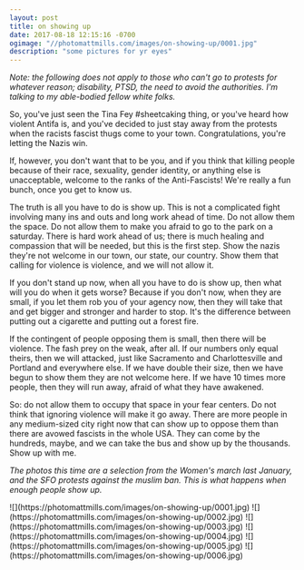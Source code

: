 ```yaml
---
layout: post
title: on showing up
date: 2017-08-18 12:15:16 -0700
ogimage: "//photomattmills.com/images/on-showing-up/0001.jpg"
description: "some pictures for yr eyes"
---
```


_Note: the following does not apply to those who can't go to protests for whatever reason; disability, PTSD, the need to avoid the authorities. I'm talking to my able-bodied fellow white folks._

So, you've just seen the Tina Fey #sheetcaking thing, or you've heard how violent Antifa is, and you've decided to just stay away from the protests when the racists fascist thugs come to your town. Congratulations, you're letting the Nazis win.

If, however, you don't want that to be you, and if you think that killing people because of their race, sexuality, gender identity, or anything else is unacceptable, welcome to the ranks of the Anti-Fascists! We're really a fun bunch, once you get to know us.

The truth is all you have to do is show up. This is not a complicated fight involving many ins and outs and long work ahead of time. Do not allow them the space. Do not allow them to make you afraid to go to the park on a saturday. There is hard work ahead of us; there is much healing and compassion that will be needed, but this is the first step. Show the nazis they're not welcome in our town, our state, our country. Show them that calling for violence is violence, and we will not allow it.

If you don't stand up now, when all you have to do is show up, then what will you do when it gets worse? Because if you don't now, when they are small, if you let them rob you of your agency now, then they will take that and get bigger and stronger and harder to stop. It's the difference between putting out a cigarette and putting out a forest fire.

If the contingent of people opposing them is small, then there will be violence. The fash prey on the weak, after all. If our numbers only equal theirs, then we will attacked, just like Sacramento and Charlottesville and Portland and everywhere else. If we have double their size, then we have begun to show them they are not welcome here. If we have 10 times more people, then they will run away, afraid of what they have awakened.

So: do not allow them to occupy that space in your fear centers. Do not think that ignoring violence will make it go away. There are more people in any medium-sized city right now that can show up to oppose them than there are avowed fascists in the whole USA. They can come by the hundreds, maybe, and we can take the bus and show up by the thousands. Show up with me.

_The photos this time are a selection from the Women's march last January, and the SFO protests against the muslim ban. This is what happens when enough people show up._

<span style="display:block;" class="center">
  ![](https://photomattmills.com/images/on-showing-up/0001.jpg)
<span class="caption"></span>
![](https://photomattmills.com/images/on-showing-up/0002.jpg)
<span class="caption"></span>
![](https://photomattmills.com/images/on-showing-up/0003.jpg)
<span class="caption"></span>
![](https://photomattmills.com/images/on-showing-up/0004.jpg)
<span class="caption"></span>
![](https://photomattmills.com/images/on-showing-up/0005.jpg)
<span class="caption"></span>
![](https://photomattmills.com/images/on-showing-up/0006.jpg)
<span class="caption"></span>
</span>
